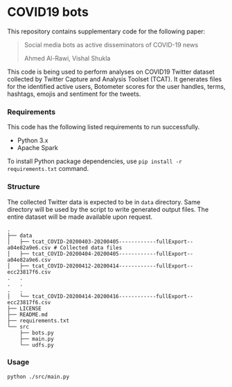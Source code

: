 # COVID19 bots

This repository contains supplementary code for the following paper:
>Social media bots as active disseminators of COVID-19 news
>
>Ahmed Al-Rawi, Vishal Shukla

This code is being used to perform analyses on COVID19 Twitter dataset collected by Twitter Capture and Analysis Toolset (TCAT). It generates files for the identified active users, Botometer scores for the user handles, terms, hashtags, emojis and sentiment for the tweets.

### Requirements

This code has the following listed requirements to run successfully.
- Python 3.x
- Apache Spark

To install Python package dependencies, use `pip install -r requirements.txt` command.

### Structure

The collected Twitter data is expected to be in `data` directory. Same directory will be used by the script to write generated output files. The entire dataset will be made available upon request.

```{bash}
.
├── data
│   ├── tcat_COVID-20200403-20200405------------fullExport--a04e82a9e6.csv # Collected data files
│   ├── tcat_COVID-20200404-20200405------------fullExport--a04e82a9e6.csv  
│   ├── tcat_COVID-20200412-20200414------------fullExport--ecc23817f6.csv
.   .
.   .
.   .
│   └── tcat_COVID-20200414-20200416------------fullExport--ecc23817f6.csv
├── LICENSE
├── README.md
├── requirements.txt
└── src
    ├── bots.py
    ├── main.py
    └── udfs.py
```

### Usage

```{bash}
python ./src/main.py
```
